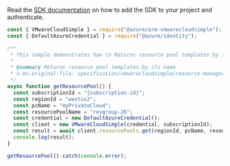 Read the [SDK documentation](https://github.com/Azure/azure-sdk-for-js/blob/%40azure%2Farm-vmwarecloudsimple_3.0.0/sdk/vmwarecloudsimple/arm-vmwarecloudsimple/README.md) on how to add the SDK to your project and authenticate.

```javascript
const { VMwareCloudSimple } = require("@azure/arm-vmwarecloudsimple");
const { DefaultAzureCredential } = require("@azure/identity");

/**
 * This sample demonstrates how to Returns resource pool templates by its name
 *
 * @summary Returns resource pool templates by its name
 * x-ms-original-file: specification/vmwarecloudsimple/resource-manager/Microsoft.VMwareCloudSimple/stable/2019-04-01/examples/GetResourcePool.json
 */
async function getResourcePool() {
  const subscriptionId = "{subscription-id}";
  const regionId = "westus2";
  const pcName = "myPrivateCloud";
  const resourcePoolName = "resgroup-26";
  const credential = new DefaultAzureCredential();
  const client = new VMwareCloudSimple(credential, subscriptionId);
  const result = await client.resourcePools.get(regionId, pcName, resourcePoolName);
  console.log(result);
}

getResourcePool().catch(console.error);
```
